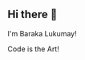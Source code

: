 ## Hi there 👋
<p> I'm Baraka Lukumay!</p>
<p>Code is the Art!</p>
<!-- <p><img align="center" src="https://github-readme-stats.vercel.app/api/top-langs?username=barakadewise&show_icons=true&locale=en&layout=compact" alt="zainwen9" /></p> -->

<!--
**barakadewise/barakadewise** is a ✨ _special_ ✨ repository because its `README.md` (this file) appears on your GitHub profile.

Here are some ideas to get you started:

- 🔭 I’m currently working on ...
- 🌱 I’m currently learning ...
- 👯 I’m looking to collaborate on ...
- 🤔 I’m looking for help with ...
- 💬 Ask me about ...
- 📫 How to reach me: ...
- 😄 Pronouns: ...
- ⚡ Fun fact: ...
-->

